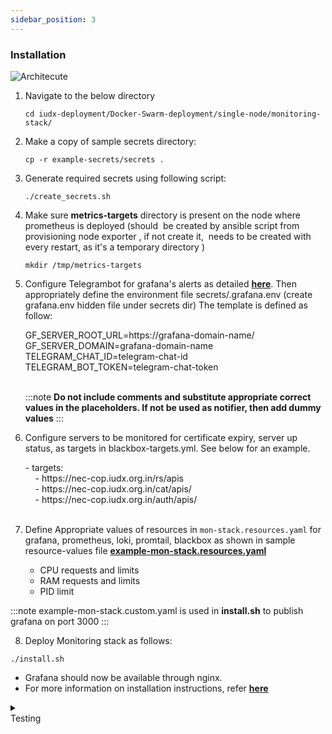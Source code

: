 ```yaml
---
sidebar_position: 3
---
```


### Installation
<div style={{textAlign: 'center'}}>

![Architecute](https://docs.assets.dataforpublicgood.org.in/IUDX-resources/Mon-stack.jpg)
</div>

1. Navigate to the below directory 
    ```
    cd iudx-deployment/Docker-Swarm-deployment/single-node/monitoring-stack/
    ```
2. Make a copy of sample secrets directory:

    ```
    cp -r example-secrets/secrets . 
    ```
3. Generate required secrets using following script:

    ```
    ./create_secrets.sh 
    ```
4. Make sure **metrics-targets** directory is present on the node where prometheus is deployed (should  be created by ansible script from provisioning node exporter , if not create it,  needs to be created with every restart, as it's a temporary directory )
    ```
    mkdir /tmp/metrics-targets 
    ```

5. Configure Telegrambot for grafana's alerts as detailed **[here](https://gist.github.com/abhi4578/50478502ccd257a28d2c441ac51a8d65)**. Then appropriately define the environment file secrets/.grafana.env (create grafana.env hidden file under secrets dir) The template is defined as follow: 
    <div class="boxBorder">
        GF_SERVER_ROOT_URL=https://grafana-domain-name/<br/>
        GF_SERVER_DOMAIN=grafana-domain-name<br/>
        TELEGRAM_CHAT_ID=telegram-chat-id<br/>
        TELEGRAM_BOT_TOKEN=telegram-chat-token
    </div>
    <br/>
    
    :::note
    **Do not include comments and substitute appropriate correct values in the placeholders. If not be used as notifier, then add dummy values**
    :::



6. Configure servers to be monitored for certificate expiry, server up status, as targets in blackbox-targets.yml. See below for an example.
    <div class="center">
    - targets:<br/>
        &nbsp;&nbsp;&nbsp;&nbsp;- https://nec-cop.iudx.org.in/rs/apis<br/>
        &nbsp;&nbsp;&nbsp;&nbsp;- https://nec-cop.iudx.org.in/cat/apis/<br/>
        &nbsp;&nbsp;&nbsp;&nbsp;- https://nec-cop.iudx.org.in/auth/apis/
    </div>
    <br/>

7. Define Appropriate values of resources in `mon-stack.resources.yaml` for grafana, prometheus, loki, promtail, blackbox as shown in sample resource-values file **[example-mon-stack.resources.yaml](https://github.com/datakaveri/iudx-deployment/blob/5.0.0/Docker-Swarm-deployment/single-node/monitoring-stack/example-mon-stack.resources.yaml)** 
    - CPU requests and limits
    - RAM requests and limits
    - PID limit

:::note
example-mon-stack.custom.yaml is used in **install.sh** to publish grafana on port 3000
:::   

8. Deploy Monitoring stack as follows: 

 ```
 ./install.sh
 ```
+ Grafana should now be available through nginx.
+ For more information on installation instructions, refer **[here](https://github.com/datakaveri/iudx-deployment/tree/5.0.0/Docker-Swarm-deployment/single-node/monitoring-stack)**

<details>
<summary><div class="test_color">Testing</div></summary>

- To check if the mon-stack stacks are deployed and running: <br/>
```
 docker stack ps mon-stack
```
- Access the Grafana web UI at https://< domain-name >
    - If self-signed certificates are used, then use your custom domain-names and add domain name in **/etc/hosts** file <br/>
      **Eg**: 127.0.0.1 grafana.io.test
    - Now Grafana can be accessed using **https://grafana.io.test**

</details>



